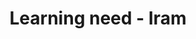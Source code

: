 ---
area: Communication Skills, calgary-cambridge-model
category: 02 - Calgary Cambridge Workshop
title: Learning need - Iram
description: Learning need - Iram
audio: /assets/audio/2 - Calgary Cambridge Workshop - 2 Learning need Iram - REV - MQ.mp3
article: 
www: 
keywords: Calgary, Cambridge, Model, learning, needs
youtube: 
soundcloud: 
duration: 3m 31s
---